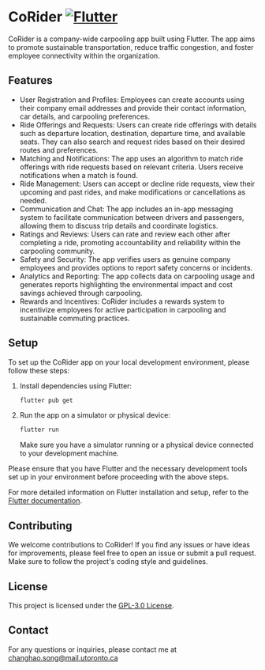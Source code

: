 # CoRider [![Flutter](https://github.com/Svision/CoRider/actions/workflows/flutter.yml/badge.svg?branch=master)](https://github.com/Svision/CoRider/actions/workflows/flutter.yml)

CoRider is a company-wide carpooling app built using Flutter. The app aims to promote sustainable transportation, reduce traffic congestion, and foster employee connectivity within the organization.

## Features

- User Registration and Profiles: Employees can create accounts using their company email addresses and provide their contact information, car details, and carpooling preferences.
- Ride Offerings and Requests: Users can create ride offerings with details such as departure location, destination, departure time, and available seats. They can also search and request rides based on their desired routes and preferences.
- Matching and Notifications: The app uses an algorithm to match ride offerings with ride requests based on relevant criteria. Users receive notifications when a match is found.
- Ride Management: Users can accept or decline ride requests, view their upcoming and past rides, and make modifications or cancellations as needed.
- Communication and Chat: The app includes an in-app messaging system to facilitate communication between drivers and passengers, allowing them to discuss trip details and coordinate logistics.
- Ratings and Reviews: Users can rate and review each other after completing a ride, promoting accountability and reliability within the carpooling community.
- Safety and Security: The app verifies users as genuine company employees and provides options to report safety concerns or incidents.
- Analytics and Reporting: The app collects data on carpooling usage and generates reports highlighting the environmental impact and cost savings achieved through carpooling.
- Rewards and Incentives: CoRider includes a rewards system to incentivize employees for active participation in carpooling and sustainable commuting practices.

## Setup

To set up the CoRider app on your local development environment, please follow these steps:

1. Install dependencies using Flutter:

   ```bash
   flutter pub get
   ```

2. Run the app on a simulator or physical device:

   ```bash
   flutter run
   ```

   Make sure you have a simulator running or a physical device connected to your development machine.

Please ensure that you have Flutter and the necessary development tools set up in your environment before proceeding with the above steps.

For more detailed information on Flutter installation and setup, refer to the [Flutter documentation](https://flutter.dev/docs/get-started/install).

## Contributing

We welcome contributions to CoRider! If you find any issues or have ideas for improvements, please feel free to open an issue or submit a pull request. Make sure to follow the project's coding style and guidelines.

## License

This project is licensed under the [GPL-3.0 License](LICENSE).

## Contact

For any questions or inquiries, please contact me at changhao.song@mail.utoronto.ca
